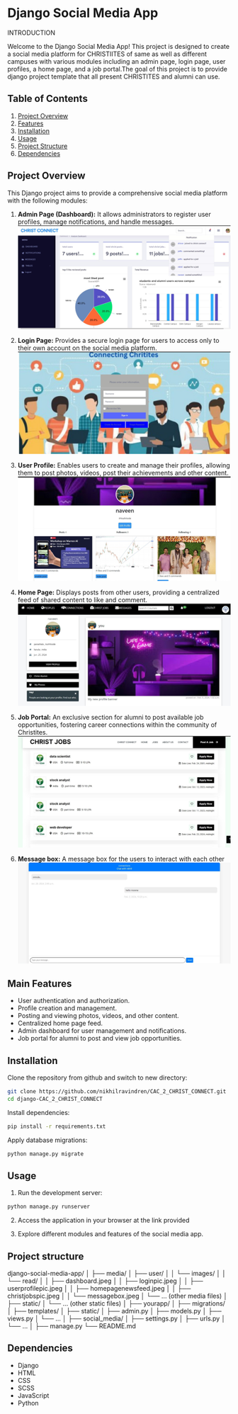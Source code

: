 
# Django Social Media App

INTRODUCTION

Welcome to the Django Social Media App! This project is designed to create a social media platform for CHRISTIITES of same as well as different campuses with various modules including an admin page, login page, user profiles, a home page, and a job portal.The goal of this project is to provide  django project template that all present CHRISTITES and alumni can use.

## Table of Contents
1. [Project Overview](#project-overview)
2. [Features](#features)
3. [Installation](#installation)
4. [Usage](#usage)
5. [Project Structure](#project-structure)
6. [Dependencies](#dependencies)


## Project Overview

This Django project aims to provide a comprehensive social media platform with the following modules:

1. **Admin Page (Dashboard):** It allows administrators to register user profiles, manage notifications, and handle messages.
 ![Alt text](static/user/images/read/dashboard.jpeg)

2. **Login Page:** Provides a secure login page for users to access only to their own account on the social media platform.
![Alt text](static/user/images/read/loginpic.jpeg)

3. **User Profile:** Enables users to create and manage their profiles, allowing them to post photos, videos, post their achievements and other content.
![Alt text](static/user/images/read/userprofilepic.jpeg)

4. **Home Page:** Displays posts from other users, providing a centralized feed of shared content to like and comment.
![Alt text](static/user/images/read/homepagenewsfeed.jpeg)

5. **Job Portal:** An exclusive section for alumni to post available job opportunities, fostering career connections within the community of Christites.
![Alt text](static/user/images/read/christjobspic.jpeg)

6. **Message box:** A message box for the users to interact with each other
![Alt text](static/user/images/read/messagebox.jpeg)


## Main Features

- User authentication and authorization.
- Profile creation and management.
- Posting and viewing photos, videos, and other content.
- Centralized home page feed.
- Admin dashboard for user management and notifications.
- Job portal for alumni to post and view job opportunities.

## Installation

 Clone the repository from github and switch to new directory:

```bash
git clone https://github.com/nikhilravindren/CAC_2_CHRIST_CONNECT.git
cd django-CAC_2_CHRIST_CONNECT
```


 Install dependencies:

```bash
pip install -r requirements.txt
```

 Apply database migrations:

```bash
python manage.py migrate
```

## Usage

1. Run the development server:

```bash
python manage.py runserver
```

2. Access the application in your browser at the link provided

3. Explore different modules and features of the social media app.

## Project structure
django-social-media-app/
│
├── media/
│   ├── user/
│   │   └── images/
│   │       └── read/
│   │           ├── dashboard.jpeg
│   │           ├── loginpic.jpeg
│   │           ├── userprofilepic.jpeg
│   │           ├── homepagenewsfeed.jpeg
│   │           ├── christjobspic.jpeg
│   │           └── messagebox.jpeg
│   └── ... (other media files)
│
├── static/
│   └── ... (other static files)
│
├── yourapp/
│   ├── migrations/
│   ├── templates/
│   ├── static/
│   ├── admin.py
│   ├── models.py
│   ├── views.py
│   └── ...
│
├── social_media/
│   ├── settings.py
│   ├── urls.py
│   └── ...
│
├── manage.py
└── README.md


## Dependencies
- Django
- HTML
- CSS
- SCSS
- JavaScript
- Python


